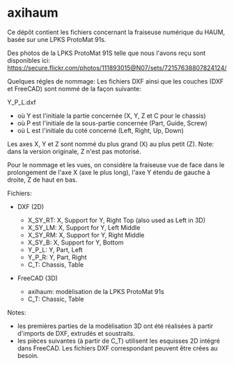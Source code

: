 axihaum
=======

Ce dépôt contient les fichiers concernant la fraiseuse numérique du HAUM, basée sur une LPKS ProtoMat 91s.

Des photos de la LPKS ProtoMat 91S telle que nous l'avons reçu sont disponibles ici:
https://secure.flickr.com/photos/111893015@N07/sets/72157638807824124/

Quelques régles de nommage:
Les fichiers DXF ainsi que les couches (DXF et FreeCAD) sont nommé de la façon suivante:

Y_P_L.dxf

 - où Y est l'initiale la partie concernée (X, Y, Z et C pour le chassis)
 - où P est l'initiale de la sous-partie concernée (Part, Guide, Screw)
 - où L est l'initiale du coté concerné (Left, Right, Up, Down)

Les axes X, Y et Z sont nommé du plus grand (X) au plus petit (Z).
Note: dans la version originale, Z n'est pas motorisé.

Pour le nommage et les vues, on considère la fraiseuse vue de face dans le prolongement de l'axe X (axe le plus long), l'axe Y étendu de gauche à droite, Z de haut en bas.

Fichiers:

 * DXF (2D)
   - X_SY_RT: X, Support for Y, Right Top (also used as Left in 3D)
   - X_SY_LM: X, Support for Y, Left Middle
   - X_SY_RM: X, Support for Y, Right Middle
   - X_SY_B: X, Support for Y, Bottom
   - Y_P_L: Y, Part, Left
   - Y_P_R: Y, Part, Right
   - C_T: Chassis, Table

 * FreeCAD (3D)
    - axihaum: modèlisation de la LPKS ProtoMat 91s
    - C_T: Chassic, Table

Notes:
 * les premières parties de la modèlisation 3D ont été réalisées à partir d'imports de DXF, extrudés et soustraits.
 * les pièces suivantes (à partir de C_T) utilisent les esquisses 2D intégré dans FreeCAD. Les fichiers DXF correspondant peuvent être crées au besoin.
